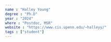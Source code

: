 ```yaml
---
name : "Halley Young"
degree : "Ph.D"
year : "2024"
where : "Postdoc, MSR"
website : "https://www.cis.upenn.edu/~halleyy/"
tags : ["student"]
---
```

